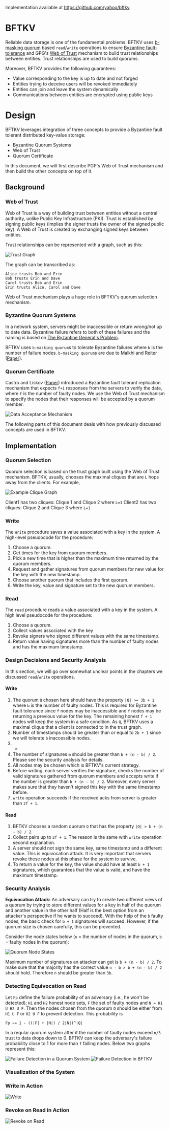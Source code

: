 Implementation available at https://github.com/yahoo/bftkv

# BFTKV
Reliable data storage is one of the fundamental problems.
BFTKV uses [b-masking quorum](http://www.cs.utexas.edu/users/lorenzo/corsi/cs380d/papers/bquorum-dc.pdf) based `read`/`write` operations to
ensure [Byzantine fault-tolerance](https://dl.acm.org/citation.cfm?id=357176) and GPG's [Web of Trust](https://www.gnupg.org/gph/en/manual/x547.html) 
mechanism to build trust relationships between entities. Trust relationships are used to build quorums.

Moreover, BFTKV provides the following guarantees:

* Value corresponding to the key is up to date and not forged
* Entities trying to deceive users will be revoked immediately
* Entities can join and leave the system dynamically
* Communications between entities are encrypted using public keys

# Design
BFTKV leverages integration of three concepts to provide a Byzantine fault tolerant distributed key-value storage:

* Byzantine Quorum Systems
* Web of Trust
* Quorum Certificate

In this document, we will first describe PGP's Web of Trust mechanism and then build the other concepts on top of it. 

## Background
### Web of Trust
Web of Trust is a way of building trust between entities without a central authority, unlike Public Key Infrastructure (PKI).
Trust is established by signing public keys (implies the signer trusts the owner of the signed public key). A Web of Trust
is created by exchanging signed keys between entities. 
 
Trust relationships can be represented with a graph, such as this:
 
![Trust Graph](byzantine-fault-tolerant-web-of-trust-based-key-value-storage-diagrams/trustGraph.png)

The graph can be transcribed as:
```
Alice trusts Bob and Erin
Bob trusts Erin and Dave
Carol trusts Bob and Erin
Erin trusts Alice, Carol and Dave
```

Web of Trust mechanism plays a huge role in BFTKV's quorum selection mechanism.

### Byzantine Quorum Systems
In a network system, servers might be inaccessible or return wrong/not up to date data. Byzantine failure refers to
both of these failures and the naming is based on [The Byzantine General's Problem](https://dl.acm.org/citation.cfm?id=357176).

BFTKV uses `b-masking quorum`s to tolerate Byzantine failures where `b` is the number of failure nodes.
`b-masking quorum`s are due to Malkhi and Reiter ([Paper](http://www.cs.utexas.edu/users/lorenzo/corsi/cs380d/papers/bquorum-dc.pdf)).

### Quorum Certificate
Castro and Liskov ([Paper](http://pmg.lcs.mit.edu/papers/osdi99.pdf)) introduced
a Byzantine fault tolerant replication mechanism that expects `f+1` responses
from the servers to verify the data, where `f` is the number of faulty nodes. We use the Web of Trust mechanism to specify
the nodes that their responses will be accepted by a quorum member.

![Data Acceptance Mechanism](byzantine-fault-tolerant-web-of-trust-based-key-value-storage-diagrams/quorumAccept.png)

The following parts of this document deals with how previously discussed concepts are
used in BFTKV.

## Implementation
### Quorum Selection
Quorum selection is based on the trust graph built using the Web of Trust mechanism. BFTKV, usually, chooses the maximal cliques that are
`L` hops away from the clients. For example,

![Example Clique Graph](byzantine-fault-tolerant-web-of-trust-based-key-value-storage-diagrams/clique.png)

Client1 has two cliques: Clique 1 and Clique 2 where `L=1`
Client2 has two cliques: Clique 2 and Clique 3 where `L=1`

### Write
The `Write` procedure saves a value associated with a key in the system. A high-level pseudocode for the procedure:

1. Choose a quorum.
2. Get times for the key from quorum members.
3. Pick a new time that is higher than the maximum time returned by the quorum members.
4. Request and gather signatures from quorum members for new value for the key with the new timestamp.
5. Choose another quorum that includes the first quorum.
6. Write the key, value and signature set to the new quorum members.

### Read
The `read` procedure reads a value associated with a key in the system. A high level pseudocode for the procedure:

1. Choose a quorum.
2. Collect values associated with the key
3. Revoke signers who signed different values with the same timestamp.
4. Return value having signatures more than the number of faulty nodes and has the maximum timestamp.

### Design Decisions and Security Analysis
In this section, we will go over somewhat unclear points in the chapters we discussed `read`/`write` operations.

#### Write 

1. The quorum `Q` chosen here should have the property `|Q| >= 3b + 1` where `b` is the number of faulty nodes. This is required for Byzantine fault
tolerance since `f` nodes may be inaccessible and `f` nodes may be returning a previous value for the key. The remaining honest `f + 1` nodes will keep the
system in a safe condition. As `Q`, BFTKV uses a maximal clique that a client is connected to in the trust graph.
2. Number of timestamps should be greater than or equal to `2b + 1` since we will tolerate `b` inaccessible nodes.
3. -
4. The number of signatures `m` should be greater than `b + (n - b) / 2`. Please see the security analysis for details.
5. All nodes may be chosen which is BFTKV's current strategy.
6. Before writing, each server verifies the signature, checks the number of valid signatures gathered from quorum members and accepts write if the number
is greater than `b + (n - b) / 2`. Moreover, every server makes sure that they haven't signed this key with the same timestamp before. 
7. `write` operation succeeds if the received acks from server is greater than `2f + 1`.


#### Read

1. BFTKV chooses a random quorum `Q` that has the property `|Q| > b + (n - b) / 2`.
2. Collect pairs up to `2f + 1`. The reason is the same with `write` operation second explanation.
3. A server should not sign the same key, same timestamp and a different value. This is equivocation attack.
It is very important that servers revoke these nodes at this phase for the system to survive.
4. To return a value for the key, the value should have at least `b + 1` signatures, which guarantees that the value is valid, and have the maximum timestamp.

### Security Analysis
**Equivocation Attack:** An adversary can try to create two different views of a quorum by trying to store different values for a key in half of the quorum and
another value in the other half (Half is the best option from an attacker's perspective if he wants to succeed). With the help of the `b` faulty nodes, the basic check for
`b + 1` signatures will succeed. However, if the quorum size is chosen carefully, this can be prevented.

Consider the node states below (`n` = the number of nodes in the quorum, `b` = faulty nodes in the quorum):

![Quorum Node States](byzantine-fault-tolerant-web-of-trust-based-key-value-storage-diagrams/quorumNodeStates.png)

Maximum number of signatures an attacker can get is `b + (n - b) / 2`. To make sure that the majority has the correct value `n - b > b + (n - b) / 2` should hold. Therefore `n`
should be greater than `3b`.

### Detecting Equivocation on Read
Let `Fp` define the failure probability of an adversary (i.e., he won't be detected); `H1` and `H2` honest node sets, `F` the set of faulty nodes and `N = H1 U H2 U F`.
Then the nodes chosen from the quorum `Q` should be either from `H1 U F` or `H2 U F` to prevent detection. This probability is

```
Fp ~= 1 - ((|F| + |N|) / 2|N|)^|Q|
```

In a reqular quorum system after if the number of faulty nodes exceed `n/3` trust to data drops down to 0. BFTKV can keep the adversary's failure probability
close to 1 for more than `f` failing nodes. Below two graphs represent this:

<p float="left">
  <img src="byzantine-fault-tolerant-web-of-trust-based-key-value-storage-diagrams/failureDetectionInQuorum.png" alt="Failure Detection in a Quorum System"/>
  <img src="byzantine-fault-tolerant-web-of-trust-based-key-value-storage-diagrams/failureDetectionInBFTKV.png" alt="Failure Detection in BFTKV"/> 
</p>

### Visualization of the System
### Write in Action
<img src="byzantine-fault-tolerant-web-of-trust-based-key-value-storage-diagrams/write.gif" alt="Write"/>

### Revoke on Read in Action
<img src="byzantine-fault-tolerant-web-of-trust-based-key-value-storage-diagrams/revokeOnRead.gif" alt="Revoke on Read"/>

